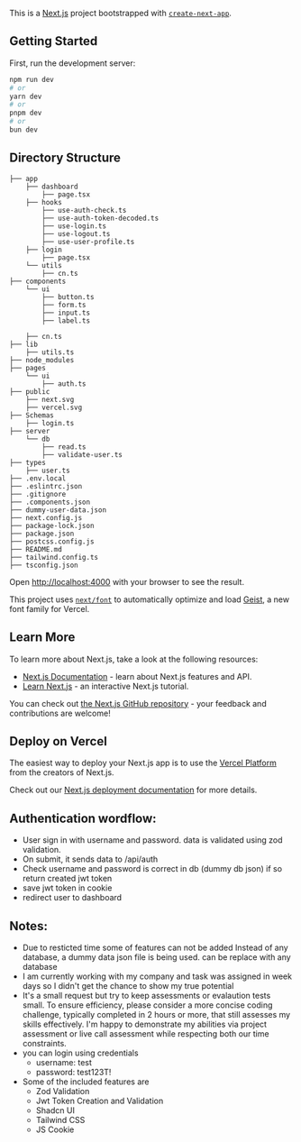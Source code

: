 This is a [Next.js](https://nextjs.org) project bootstrapped with [`create-next-app`](https://nextjs.org/docs/app/api-reference/cli/create-next-app).

## Getting Started

First, run the development server:

```bash
npm run dev
# or
yarn dev
# or
pnpm dev
# or
bun dev
```

## Directory Structure
```
├── app
    ├── dashboard
        ├── page.tsx
    ├── hooks
        ├── use-auth-check.ts
        ├── use-auth-token-decoded.ts
        ├── use-login.ts
        ├── use-logout.ts
        ├── use-user-profile.ts
    ├── login
        ├── page.tsx
    └── utils
        ├── cn.ts
├── components
    └── ui
        ├── button.ts
        ├── form.ts
        ├── input.ts
        ├── label.ts
        
    ├── cn.ts
├── lib
    ├── utils.ts
├── node_modules
├── pages
    └── ui
        ├── auth.ts
├── public
    ├── next.svg
    ├── vercel.svg
├── Schemas
    ├── login.ts
├── server
    └── db
        ├── read.ts
        ├── validate-user.ts
├── types
    ├── user.ts
├── .env.local
├── .eslintrc.json
├── .gitignore
├── .components.json
├── dummy-user-data.json
├── next.config.js
├── package-lock.json
├── package.json
├── postcss.config.js
├── README.md
├── tailwind.config.ts
├── tsconfig.json

```

Open [http://localhost:4000](http://localhost:4000) with your browser to see the result.

This project uses [`next/font`](https://nextjs.org/docs/app/building-your-application/optimizing/fonts) to automatically optimize and load [Geist](https://vercel.com/font), a new font family for Vercel.

## Learn More

To learn more about Next.js, take a look at the following resources:

- [Next.js Documentation](https://nextjs.org/docs) - learn about Next.js features and API.
- [Learn Next.js](https://nextjs.org/learn) - an interactive Next.js tutorial.

You can check out [the Next.js GitHub repository](https://github.com/vercel/next.js) - your feedback and contributions are welcome!

## Deploy on Vercel

The easiest way to deploy your Next.js app is to use the [Vercel Platform](https://vercel.com/new?utm_medium=default-template&filter=next.js&utm_source=create-next-app&utm_campaign=create-next-app-readme) from the creators of Next.js.

Check out our [Next.js deployment documentation](https://nextjs.org/docs/app/building-your-application/deploying) for more details.

## Authentication wordflow:
- User sign in with username and password. data is validated using zod validation. 
- On submit, it sends data to /api/auth
- Check username and password is correct in db (dummy db json) if so return created jwt token
- save jwt token in cookie
- redirect user to dashboard

## Notes:
- Due to resticted time some of features can not be added Instead of any database, a dummy data json file is being used. can be replace with any database
- I am currently working with my company and task was assigned in week days so I didn't get the chance to show my true potential
- It's a small request but try to keep assessments or evalaution tests small. To ensure efficiency, please consider a more concise coding challenge, typically completed in 2 hours or more, that still assesses my skills effectively. I'm happy to demonstrate my abilities via project assessment or live call assessment while respecting both our time constraints.
- you can login using credentials
     - username: test
     - password: test123T!
- Some of the included features are
    - Zod Validation
    - Jwt Token Creation and Validation
    - Shadcn UI
    - Tailwind CSS
    - JS Cookie
